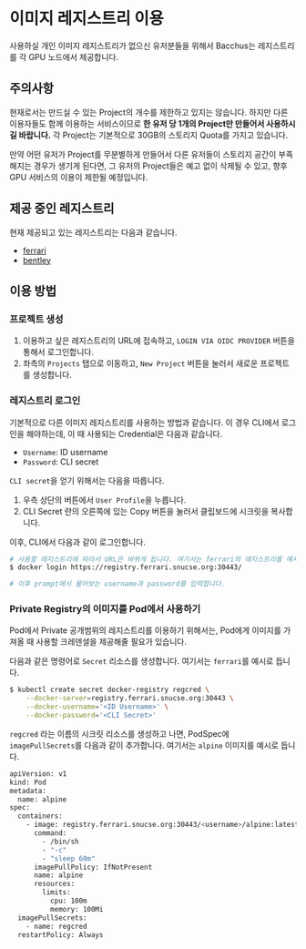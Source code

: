 # 이미지 레지스트리 이용

사용하실 개인 이미지 레지스트리가 없으신 유저분들을 위해서 Bacchus는 레지스트리를 각 GPU 노드에서 제공합니다.

## 주의사항

현재로서는 만드실 수 있는 Project의 개수를 제한하고 있지는 않습니다. 하지만 다른 이용자들도 함께 이용하는 서비스이므로 **한 유저 당 1개의 Project만 만들어서 사용하시길 바랍니다.** 각 Project는 기본적으로 30GB의 스토리지 Quota를 가지고 있습니다.

만약 어떤 유저가 Project를 무분별하게 만들어서 다른 유저들이 스토리지 공간이 부족해지는 경우가 생기게 된다면, 그 유저의 Project들은 예고 없이 삭제될 수 있고, 향후 GPU 서비스의 이용이 제한될 예정입니다.

## 제공 중인 레지스트리

현재 제공되고 있는 레지스트리는 다음과 같습니다.

* [ferrari](https://registry.ferrari.snucse.org:30443/)
* [bentley](https://registry.bentley.snucse.org:30443/)

## 이용 방법

### 프로젝트 생성

1. 이용하고 싶은 레지스트리의 URL에 접속하고, `LOGIN VIA OIDC PROVIDER` 버튼을 통해서 로그인합니다.
1. 좌측의 `Projects` 탭으로 이동하고, `New Project` 버튼을 눌러서 새로운 프로젝트를 생성합니다.

### 레지스트리 로그인

기본적으로 다른 이미지 레지스트리를 사용하는 방법과 같습니다. 이 경우 CLI에서 로그인을 해야하는데, 이 때 사용되는 Credential은 다음과 같습니다.

* `Username`: ID username
* `Password`: CLI secret

`CLI secret`을 얻기 위해서는 다음을 따릅니다.

1. 우측 상단의 버튼에서 `User Profile`을 누릅니다.
1. CLI Secret 란의 오른쪽에 있는 Copy 버튼을 눌러서 클립보드에 시크릿을 복사합니다.

이후, CLI에서 다음과 같이 로그인합니다.

```sh
# 사용할 레지스트리에 따라서 URL은 바뀌게 됩니다. 여기서는 ferrari의 레지스트리를 예시로 들겠습니다.
$ docker login https://registry.ferrari.snucse.org:30443/

# 이후 prompt에서 물어보는 username과 password를 입력합니다.
```

### Private Registry의 이미지를 Pod에서 사용하기

Pod에서 Private 공개범위의 레지스트리를 이용하기 위해서는, Pod에게 이미지를 가져올 때 사용할 크레덴셜을 제공해줄 필요가 있습니다.

다음과 같은 명령어로 `Secret` 리소스를 생성합니다. 여기서는 `ferrari`를 예시로 듭니다.

```sh
$ kubectl create secret docker-registry regcred \
    --docker-server=registry.ferrari.snucse.org:30443 \
    --docker-username='<ID Username>' \
    --docker-password='<CLI Secret>'
```

`regcred` 라는 이름의 시크릿 리소스를 생성하고 나면, PodSpec에 `imagePullSecrets`를 다음과 같이 추가합니다. 여기서는 `alpine` 이미지를 예시로 듭니다.

```sh
apiVersion: v1
kind: Pod
metadata:
  name: alpine
spec:
  containers:
    - image: registry.ferrari.snucse.org:30443/<username>/alpine:latest
      command:
        - /bin/sh
        - "-c"
        - "sleep 60m"
      imagePullPolicy: IfNotPresent
      name: alpine
      resources:
        limits:
          cpu: 100m
          memory: 100Mi
  imagePullSecrets:
    - name: regcred
  restartPolicy: Always
```
